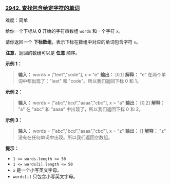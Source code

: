 ### [2942\. 查找包含给定字符的单词](https://leetcode.cn/problems/find-words-containing-character/)

难度：简单

给你一个下标从 **0** 开始的字符串数组 `words` 和一个字符 `x`。

请你返回一个 **下标数组**，表示下标在数组中对应的单词包含字符 `x`。

**注意**，返回的数组可以是 **任意** 顺序。

**示例 1：**

> **输入：** words = ["leet","code"], x = "e"
> **输出：** [0,1]
> **解释：** "e" 在两个单词中都出现了："leet" 和 "code"。所以我们返回下标 0 和 1。

**示例 2：**

> **输入：** words = ["abc","bcd","aaaa","cbc"], x = "a"
> **输出：** [0,2]
> **解释：** "a" 在 "abc" 和 "aaaa" 中出现了，所以我们返回下标 0 和 2。

**示例 3：**

> **输入：** words = ["abc","bcd","aaaa","cbc"], x = "z"
> **输出：** []
> **解释：** "z" 没有在任何单词中出现。所以我们返回空数组。

**提示：**

- `1 <= words.length <= 50`
- `1 <= words[i].length <= 50`
- `x` 是一个小写英文字母。
- `words[i]` 只包含小写英文字母。
